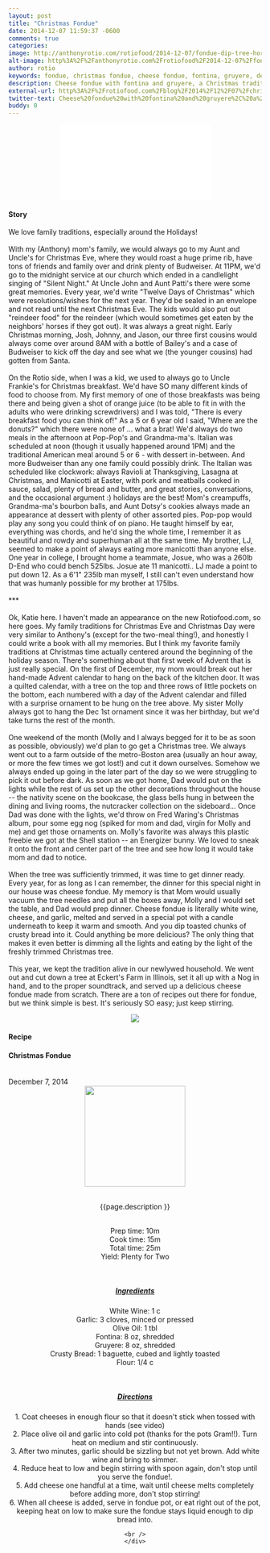 ```yaml
---
layout: post
title: "Christmas Fondue"
date: 2014-12-07 11:59:37 -0600
comments: true
categories: 
image: http://anthonyrotio.com/rotiofood/2014-12-07/fondue-dip-tree-horizontal-2.jpg
alt-image: http%3A%2F%2Fanthonyrotio.com%2Frotiofood%2F2014-12-07%2Ffondue-dip-tree-horizontal-2.jpg
author: rotio
keywords: fondue, christmas fondue, cheese fondue, fontina, gruyere, decorating the tree
description: Cheese fondue with fontina and gruyere, a Christmas tradition when decorating the tree
external-url: http%3A%2F%2Frotiofood.com%2Fblog%2F2014%2F12%2F07%2Fchristmas-fondue%2F
twitter-text: Cheese%20fondue%20with%20fontina%20and%20gruyere%2C%20a%20Christmas%20tradition%20when%20decorating%20the%20tree
buddy: 0
---
```

<!-- more -->
<center>
<div class="fluidMedia">
    <iframe src="//www.youtube.com/embed/OEFya3sVGHA" frameborder="0" allowfullscreen> </iframe>
</div>
</center>

<a href="https://plus.google.com/107103100819027957630?rel=author" style="display:none">{{page.author }}</a>

<h4>Story</b> </h4>
 <div>
	<p>
	  We love family traditions, especially around the Holidays! 
<br/><br/>
With my (Anthony) mom's family, we would always go to my Aunt and Uncle's for Christmas Eve, where they would roast a huge prime rib, have tons of friends and family over and drink plenty of Budweiser. At 11PM, we'd go to the midnight service at our church which ended in a candlelight singing of "Silent Night." At Uncle John and Aunt Patti's there were some great memories. Every year, we'd write "Twelve Days of Christmas" which were resolutions/wishes for the next year. They'd be sealed in an envelope and not read until the next Christmas Eve. The kids would also put out "reindeer food" for the reindeer (which would sometimes get eaten by the neighbors' horses if they got out). It was always a great night. Early Christmas morning, Josh, Johnny, and Jason, our three first cousins would always come over around 8AM with a bottle of Bailey's and a case of Budweiser to kick off the day and see what we (the younger cousins) had gotten from Santa.
<br/><br/>
On the Rotio side, when I was a kid, we used to always go to Uncle Frankie's for Christmas breakfast. We'd have SO many different kinds of food to choose from. My first memory of one of those breakfasts was being there and being given a shot of orange juice (to be able to fit in with the adults who were drinking screwdrivers) and I was told, "There is every breakfast food you can think of!" As a 5 or 6 year old I said, "Where are the donuts?" which there were none of ... what a brat! We'd always do two meals in the afternoon at Pop-Pop's and Grandma-ma's. Italian was scheduled at noon (though it usually happened around 1PM) and the traditional American meal around 5 or 6 - with dessert in-between. And more Budweiser than any one family could possibly drink. The Italian was scheduled like clockwork: always Ravioli at Thanksgiving, Lasagna at Christmas, and Manicotti at Easter, with pork and meatballs cooked in sauce, salad, plenty of bread and butter, and great stories, conversations, and the occasional argument :) holidays are the best! Mom's creampuffs, Grandma-ma's bourbon balls, and Aunt Dotsy's cookies always made an appearance at dessert with plenty of other assorted pies. Pop-pop would play any song you could think of on piano. He taught himself by ear, everything was chords, and he'd sing the whole time, I remember it as beautiful and rowdy and superhuman all at the same time. My brother, LJ,  seemed to make a point of always eating more manicotti than anyone else. One year in college, I brought home a teammate, Josue, who was a 260lb D-End who could bench 525lbs. Josue ate 11 manicotti.. LJ made a point to put down 12. As a 6'1" 235lb man myself, I still can't even understand how that was humanly possible for my brother at 175lbs.
<br/><br/>
***
<br/><br/>
Ok, Katie here. I haven't made an appearance on the new Rotiofood.com, so here goes. My family traditions for Christmas Eve and Christmas Day were very similar to Anthony's (except for the two-meal thing!), and honestly I could write a book with all my memories. But I think my favorite family traditions at Christmas time actually centered around the beginning of the holiday season. There's something about that first week of Advent that is just really special. On the first of December, my mom would break out her hand-made Advent calendar to hang on the back of the kitchen door. It was a quilted calendar, with a tree on the top and three rows of little pockets on the bottom, each numbered with a day of the Advent calendar and filled with a surprise ornament to be hung on the tree above. My sister Molly always got to hang the Dec 1st ornament since it was her birthday, but we'd take turns the rest of the month. 
<br/><br/>
One weekend of the month (Molly and I always begged for it to be as soon as possible, obviously) we'd plan to go get a Christmas tree. We always went out to a farm outside of the metro-Boston area (usually an hour away, or more the few times we got lost!) and cut it down ourselves. Somehow we always ended up going in the later part of the day so we were struggling to pick it out before dark. As soon as we got home, Dad would put on the lights while the rest of us set up the other decorations throughout the house -- the nativity scene on the bookcase, the glass bells hung in between the dining and living rooms, the nutcracker collection on the sideboard... Once Dad was done with the lights, we'd throw on Fred Waring's Christmas album, pour some egg nog (spiked for mom and dad, virgin for Molly and me) and get those ornaments on. Molly's favorite was always this plastic freebie we got at the Shell station -- an Energizer bunny. We loved to sneak it onto the front and center part of the tree and see how long it would take mom and dad to notice.
<br/><br/>
When the tree was sufficiently trimmed, it was time to get dinner ready. Every year, for as long as I can remember, the dinner for this special night in our house was cheese fondue. My memory is that Mom would usually vacuum the tree needles and put all the boxes away, Molly and I would set the table, and Dad would prep dinner. Cheese fondue is literally white wine, cheese, and garlic, melted and served in a special pot with a candle underneath to keep it warm and smooth. And you dip toasted chunks of crusty bread into it. Could anything be more delicious? The only thing that makes it even better is dimming all the lights and eating by the light of the freshly trimmed Christmas tree. 
<br/><br/>
This year, we kept the tradition alive in our newlywed household. We went out and cut down a tree at Eckert's Farm in Illinois, set it all up with a Nog in hand, and to the proper soundtrack, and served up a delicious cheese fondue made from scratch. There are a ton of recipes out there for fondue, but we think simple is best. It's seriously SO easy; just keep stirring.</p> 
<center><img itemprop="image"  src="http://anthonyrotio.com/rotiofood/2014-12-07/fondue-dip-tree-vertical.jpg" /></center>
</p></div>
<h4>Recipe</b> </h4> 
  <div itemscope itemtype="http://schema.org/Recipe" >
  <h4 itemprop="name">Christmas Fondue</h4>
  
  <br />
    December 7, 2014
<center>
  <img itemprop="image" width="200px"  src="http://anthonyrotio.com/rotiofood/2014-12-07/fondue-dip-tree-horizontal.jpg" />
  
  <br /><span itemprop="description">{{page.description }}</span><br />

  <br />Prep time: <time datetime="PT0H10M" itemprop="prepTime">10m</time>
  <br />Cook time: <time datetime="PT0H15M" itemprop="cookTime">15m</time> 
  <br />Total time: <time datetime="PT0H25M" itemprop="totalTime">25m</time>
  <br />Yield: <span itemprop="recipeYield">Plenty for Two</span>
  
  <br/>
 <u><h5>Ingredients</h5></u>
	<span itemprop="ingredients" itemscope itemtype="http://schema.org/ingredients">
	  <span itemprop="name">White Wine</span>: 
	  <span itemprop="amount">1 c</span>
	</span><br />
	<span itemprop="ingredients" itemscope itemtype="http://schema.org/ingredients">
	  <span itemprop="name">Garlic</span>: 
	  <span itemprop="amount">3 cloves</span>, minced or pressed
	</span><br />
	<span itemprop="ingredients" itemscope itemtype="http://schema.org/ingredients">
	  <span itemprop="name">Olive Oil</span>: 
	  <span itemprop="amount">1 tbl</span>
	</span><br />
	<span itemprop="ingredients" itemscope itemtype="http://schema.org/ingredients">
	  <span itemprop="name">Fontina</span>: 
	  <span itemprop="amount">8 oz</span>, shredded
	</span><br />
	<span itemprop="ingredients" itemscope itemtype="http://schema.org/ingredients">
	  <span itemprop="name">Gruyere</span>: 
	  <span itemprop="amount">8 oz</span>, shredded
	</span><br />
	<span itemprop="ingredients" itemscope itemtype="http://schema.org/ingredients">
	  <span itemprop="name">Crusty Bread</span>: 
	  <span itemprop="amount">1 baguette</span>, cubed and lightly toasted
	</span><br />
	<span itemprop="ingredients" itemscope itemtype="http://schema.org/ingredients">
	  <span itemprop="name">Flour</span>: 
	  <span itemprop="amount">1/4 c</span>
	</span><br />
	
	
	
  <br /><u><h5>Directions</h5></u>
  <div itemprop="recipeInstructions">
	1. Coat cheeses in enough flour so that it doesn't stick when tossed with hands (see video)<br/>
	2. Place olive oil and garlic into cold pot (thanks for the pots Gram!!). Turn heat on medium and stir continuously.<br/>
	3. After two minutes, garlic should be sizzling but not yet brown. Add white wine and bring to simmer.<br/>
	4. Reduce heat to low and begin stirring with spoon again, don't stop until you serve the fondue!.<br/>
	5. Add cheese one handful at a time, wait until cheese melts completely before adding more, don't stop stirring!<br/>
	6. When all cheese is added, serve in fondue pot, or eat right out of the pot, keeping heat on low to make sure the fondue stays liquid enough to dip bread into.<br/>
	
	<br />
	</div>

</div>

